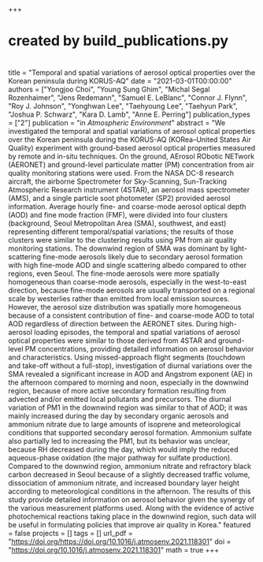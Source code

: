 +++
#
# created by build_publications.py
#
title = "Temporal and spatial variations of aerosol optical properties over the Korean peninsula during KORUS-AQ"
date = "2021-03-01T00:00:00"
authors = ["Yongjoo Choi", "Young Sung Ghim", "Michal Segal Rozenhaimer", "Jens Redemann", "Samuel E. LeBlanc", "Connor J. Flynn", "Roy J. Johnson", "Yonghwan Lee", "Taehyoung Lee", "Taehyun Park", "Joshua P. Schwarz", "Kara D. Lamb", "Anne E. Perring"]
publication_types = ["2"]
publication = "in *Atmospheric Environment*"
abstract = "We investigated the temporal and spatial variations of aerosol optical properties over the Korean peninsula during the KORUS-AQ (KORea–United States Air Quality) experiment with ground-based aerosol optical properties measured by remote and in-situ techniques. On the ground, AErosol RObotic NETwork (AERONET) and ground-level particulate matter (PM) concentration from air quality monitoring stations were used. From the NASA DC-8 research aircraft, the airborne Spectrometer for Sky-Scanning, Sun-Tracking Atmospheric Research instrument (4STAR), an aerosol mass spectrometer (AMS), and a single particle soot photometer (SP2) provided aerosol information. Average hourly fine- and coarse-mode aerosol optical depth (AOD) and fine mode fraction (FMF), were divided into four clusters (background, Seoul Metropolitan Area (SMA), southwest, and east) representing different temporal/spatial variations; the results of those clusters were similar to the clustering results using PM from air quality monitoring stations. The downwind region of SMA was dominant by light-scattering fine-mode aerosols likely due to secondary aerosol formation with high fine-mode AOD and single scattering albedo compared to other regions, even Seoul. The fine-mode aerosols were more spatially homogeneous than coarse-mode aerosols, especially in the west-to-east direction, because fine-mode aerosols are usually transported on a regional scale by westerlies rather than emitted from local emission sources. However, the aerosol size distribution was spatially more homogeneous because of a consistent contribution of fine- and coarse-mode AOD to total AOD regardless of direction between the AERONET sites. During high-aerosol loading episodes, the temporal and spatial variations of aerosol optical properties were similar to those derived from 4STAR and ground-level PM concentrations, providing detailed information on aerosol behavior and characteristics. Using missed-approach flight segments (touchdown and take-off without a full-stop), investigation of diurnal variations over the SMA revealed a significant increase in AOD and Angstrom exponent (AE) in the afternoon compared to morning and noon, especially in the downwind region, because of more active secondary formation resulting from advected and/or emitted local pollutants and precursors. The diurnal variation of PM1 in the downwind region was similar to that of AOD; it was mainly increased during the day by secondary organic aerosols and ammonium nitrate due to large amounts of isoprene and meteorological conditions that supported secondary aerosol formation. Ammonium sulfate also partially led to increasing the PM1, but its behavior was unclear, because RH decreased during the day, which would imply the reduced aqueous-phase oxidation (the major pathway for sulfate production). Compared to the downwind region, ammonium nitrate and refractory black carbon decreased in Seoul because of a slightly decreased traffic volume, dissociation of ammonium nitrate, and increased boundary layer height according to meteorological conditions in the afternoon. The results of this study provide detailed information on aerosol behavior given the synergy of the various measurement platforms used. Along with the evidence of active photochemical reactions taking place in the downwind region, such data will be useful in formulating policies that improve air quality in Korea."
featured = false
projects = []
tags = []
url_pdf = "https://doi.org/https://doi.org/10.1016/j.atmosenv.2021.118301"
doi = "https://doi.org/10.1016/j.atmosenv.2021.118301"
math = true
+++
